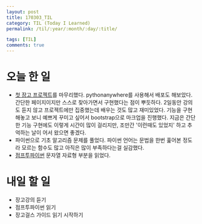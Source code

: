 ```yaml
---
layout: post
title: 170303_TIL
category: TIL (Today I Learned)
permalink: /til/:year/:month/:day/:title/

tags: [TIL]
comments: true
---
```

# 오늘 한 일
- [첫 장고 프로젝트](http://siwabada.pythonanywhere.com/)를 마무리했다. pythonanywhere를 사용해서 배포도 해보았다. 간단한 페이지이지만 스스로 찾아가면서 구현했다는 점이 뿌듯하다. 2일동안 강의도 듣지 않고 프로젝트에만 집중했는데 배우는 것도 많고 재미있었다. 기능을 구현해놓고 보니 예쁘게 꾸미고 싶어서 bootstrap으로 마크업을 진행했다. 지금은 간단한 기능 구현에도 이렇게 시간이 많이 걸리지만, 조만간 '이런때도 있었지' 하고 추억하는 날이 어서 왔으면 좋겠다.
- 파이썬으로 기초 알고리즘 문제를 풀었다. 파이썬 언어는 문법을 한번 훑어본 정도라 모르는 함수도 많고 아직은 많이 부족하다는걸 실감했다.
- [점프투파이썬](https://wikidocs.net/13) 문자열 자료형 부분을 읽었다.


# 내일 할 일
- 장고강의 듣기
- 점프투파이썬 읽기
- 장고걸스 가이드 읽기 시작하기
